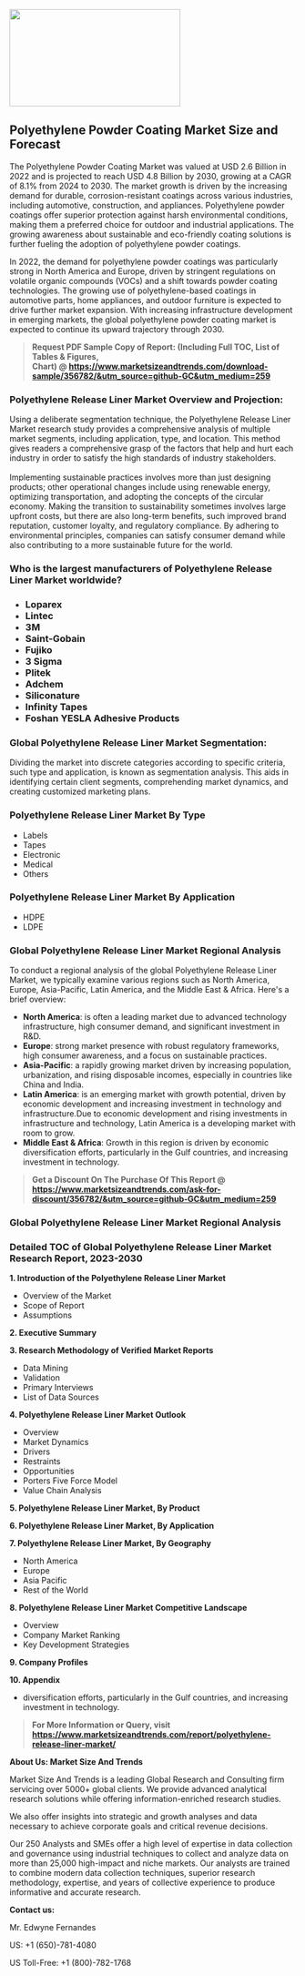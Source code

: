 <p><img class="alignnone size-medium wp-image-20088" src="https://ffe5etoiles.com/wp-content/uploads/2024/12/MST1-300x171.png" alt="" width="300" height="171" /></p><h2>Polyethylene Powder Coating Market Size and Forecast</h2><p>The Polyethylene Powder Coating Market was valued at USD 2.6 Billion in 2022 and is projected to reach USD 4.8 Billion by 2030, growing at a CAGR of 8.1% from 2024 to 2030. The market growth is driven by the increasing demand for durable, corrosion-resistant coatings across various industries, including automotive, construction, and appliances. Polyethylene powder coatings offer superior protection against harsh environmental conditions, making them a preferred choice for outdoor and industrial applications. The growing awareness about sustainable and eco-friendly coating solutions is further fueling the adoption of polyethylene powder coatings.</p><p>In 2022, the demand for polyethylene powder coatings was particularly strong in North America and Europe, driven by stringent regulations on volatile organic compounds (VOCs) and a shift towards powder coating technologies. The growing use of polyethylene-based coatings in automotive parts, home appliances, and outdoor furniture is expected to drive further market expansion. With increasing infrastructure development in emerging markets, the global polyethylene powder coating market is expected to continue its upward trajectory through 2030.</p></p><blockquote id="" class=""><strong>Request PDF Sample Copy of Report: (Including Full TOC, List of Tables &amp; Figures, Chart)&nbsp;@&nbsp;<strong><a href="https://www.marketsizeandtrends.com/download-sample/356782/&utm_source=github-GC&utm_medium=259" target="_blank">https://www.marketsizeandtrends.com/download-sample/356782/&utm_source=github-GC&utm_medium=259</a></strong></strong></blockquote><h3 id="" class="">Polyethylene Release Liner Market&nbsp;Overview and Projection:</h3><p id="" class="">Using a deliberate segmentation technique, the Polyethylene Release Liner Market research study provides a comprehensive analysis of multiple market segments, including application, type, and location. This method gives readers a comprehensive grasp of the factors that help and hurt each industry in order to satisfy the high standards of industry stakeholders. <br /> <br />Implementing sustainable practices involves more than just designing products; other operational changes include using renewable energy, optimizing transportation, and adopting the concepts of the circular economy. Making the transition to sustainability sometimes involves large upfront costs, but there are also long-term benefits, such improved brand reputation, customer loyalty, and regulatory compliance. By adhering to environmental principles, companies can satisfy consumer demand while also contributing to a more sustainable future for the world.</p><h3 id="" class="">Who is the largest manufacturers of&nbsp;Polyethylene Release Liner Market worldwide?</h3><h3 class=""><p><ul><li>Loparex </li><li> Lintec </li><li> 3M </li><li> Saint-Gobain </li><li> Fujiko </li><li> 3 Sigma </li><li> Plitek </li><li> Adchem </li><li> Siliconature </li><li> Infinity Tapes </li><li> Foshan YESLA Adhesive Products</li></ul></p></h3><h3 id="" class="">Global&nbsp;Polyethylene Release Liner Market Segmentation:</h3><p id="" class="">Dividing the market into discrete categories according to specific criteria, such type and application, is known as segmentation analysis. This aids in identifying certain client segments, comprehending market dynamics, and creating customized marketing plans.</p><h3 id="" class="">Polyethylene Release Liner Market&nbsp;By Type</h3><p><p><ul><li>Labels</li><li> Tapes</li><li> Electronic</li><li> Medical</li><li> Others</p></li></ul></p></p><h3 id="" class="">Polyethylene Release Liner Market&nbsp;By Application</h3><p class=""><p><ul><li>HDPE</li><li> LDPE</li></ul></p></p><h3 id="" class="">Global Polyethylene Release Liner Market Regional Analysis</h3><p id="" class="">To conduct a regional analysis of the global Polyethylene Release Liner Market, we typically examine various regions such as North America, Europe, Asia-Pacific, Latin America, and the Middle East &amp; Africa. Here's a brief overview:</p><ul><li><strong>North America</strong>: is often a leading market due to advanced technology infrastructure, high consumer demand, and significant investment in R&amp;D.</li><li><strong>Europe</strong>: strong market presence with robust regulatory frameworks, high consumer awareness, and a focus on sustainable practices.</li><li><strong>Asia-Pacific</strong>: a rapidly growing market driven by increasing population, urbanization, and rising disposable incomes, especially in countries like China and India.</li><li><strong>Latin America</strong>: is an emerging market with growth potential, driven by economic development and increasing investment in technology and infrastructure.Due to economic development and rising investments in infrastructure and technology, Latin America is a developing market with room to grow.</li><li><strong>Middle East &amp; Africa</strong>: Growth in this region is driven by economic diversification efforts, particularly in the Gulf countries, and increasing investment in technology.</li></ul><blockquote id="" class=""><strong>Get a Discount On The Purchase Of This Report @ <strong><a href="https://www.marketsizeandtrends.com/ask-for-discount/356782/&utm_source=github-GC&utm_medium=259" target="_blank">https://www.marketsizeandtrends.com/ask-for-discount/356782/&utm_source=github-GC&utm_medium=259</a></strong></strong></blockquote><h3 id="" class="">Global Polyethylene Release Liner Market Regional Analysis</h3><h3 id="" class="">Detailed TOC of Global Polyethylene Release Liner Market Research Report, 2023-2030</h3><p id="" class=""><strong>1. Introduction of the Polyethylene Release Liner Market</strong></p><ul><li>Overview of the Market</li><li>Scope of Report</li><li>Assumptions</li></ul><p id="" class=""><strong>2. Executive Summary</strong></p><p id="" class=""><strong>3. Research Methodology of Verified Market Reports</strong></p><ul><li>Data Mining</li><li>Validation</li><li>Primary Interviews</li><li>List of Data Sources</li></ul><p id="" class=""><strong>4. Polyethylene Release Liner Market Outlook</strong></p><ul><li>Overview</li><li>Market Dynamics</li><li>Drivers</li><li>Restraints</li><li>Opportunities</li><li>Porters Five Force Model</li><li>Value Chain Analysis</li></ul><p id="" class=""><strong>5. Polyethylene Release Liner Market, By Product</strong></p><p id="" class=""><strong>6. Polyethylene Release Liner Market, By Application</strong></p><p id="" class=""><strong>7. Polyethylene Release Liner Market, By Geography</strong></p><ul><li>North America</li><li>Europe</li><li>Asia Pacific</li><li>Rest of the World</li></ul><p id="" class=""><strong>8. Polyethylene Release Liner Market Competitive Landscape</strong></p><ul><li>Overview</li><li>Company Market Ranking</li><li>Key Development Strategies</li></ul><p id="" class=""><strong>9. Company Profiles</strong></p><p id="" class=""><strong>10. Appendix</strong></p><ul><li>diversification efforts, particularly in the Gulf countries, and increasing investment in technology.</li></ul><blockquote id="" class=""><strong>For More Information or Query, visit <strong><strong><a href="https://www.marketsizeandtrends.com/report/polyethylene-release-liner-market/" target="_blank">https://www.marketsizeandtrends.com/report/polyethylene-release-liner-market/</a></strong></strong></strong></blockquote><p id="" class=""><strong>About Us: Market Size And Trends</strong></p><p id="" class="">Market Size And Trends is a leading Global Research and Consulting firm servicing over 5000+ global clients. We provide advanced analytical research solutions while offering information-enriched research studies.</p><p id="" class="">We also offer insights into strategic and growth analyses and data necessary to achieve corporate goals and critical revenue decisions.</p><p id="" class="">Our 250 Analysts and SMEs offer a high level of expertise in data collection and governance using industrial techniques to collect and analyze data on more than 25,000 high-impact and niche markets. Our analysts are trained to combine modern data collection techniques, superior research methodology, expertise, and years of collective experience to produce informative and accurate research.</p><p id="" class=""><strong>Contact us:</strong></p><p id="" class="">Mr. Edwyne Fernandes</p><p id="" class="">US: +1 (650)-781-4080</p><p id="" class="">US Toll-Free: +1 (800)-782-1768</p>
